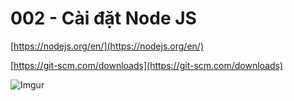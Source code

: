 # 002 - Cài đặt Node JS  

[https://nodejs.org/en/](https://nodejs.org/en/)  

[https://git-scm.com/downloads](https://git-scm.com/downloads)  

![Imgur](https://i.imgur.com/BlJcjfu.png)  

